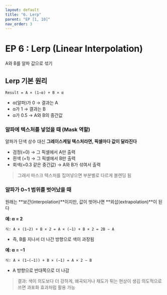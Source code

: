```yaml
---
layout: default
title: "6. Lerp"
parent: "EP [1, 10]"
nav_order: 3
---
```


# EP 6 : Lerp (Linear Interpolation)
A와 B를 알파 값으로 섞기

## Lerp 기본 원리
```
Result = A × (1−α) + B × α
```

- α(알파)가 0 → 결과는 A
- α가 1 → 결과는 B
- α가 0.5 → A와 B의 중간값

### 알파에 텍스처를 넣었을 때 (Mask 역할)
알파가 단색 상수 대신 **그레이스케일 텍스처라면, 픽셀마다 값이 달라진다**

- 검정(=0)  → 그 픽셀에서 A만 출력
- 흰색 (=1)  → 그 픽셀에서 B만 출력
- 회색(=0.3 같은 중간값) → A와 B가 섞여서 출력

> 그래서 마스크 텍스처를 집어넣으면 부분별로 다르게 블렌딩 됨

### 알파가 0~1 범위를 벗어났을 때
원래는 **보간(interpolation)**이지만, 값이 벗어나면 **외삽(extrapolation)**이 된다

**예: α = 2**
```
식: A × (1−2) + B × 2 = A × (−1) + B × 2 = 2B − A
```

- 즉, B를 지나서 더 나간 방향으로 색이 과장됨

**예: α = −1**
```
식: A × (1−(−1)) + B × (−1) = A × 2 − B
```

- A 방향으로 반대쪽으로 더 나감

> 결과: 색이 의도보다 더 강하게, 왜곡되거나 채도가 튀는 현상이 생김
> 의도적으로 쓰면 과포화 효과처럼 활용 가능
